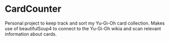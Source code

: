 # CardCounter

Personal project to keep track and sort my Yu-Gi-Oh card collection. Makes use of beautifulSoup4 to connect to the Yu-Gi-Oh wikia 
and scan relevant information about cards.
